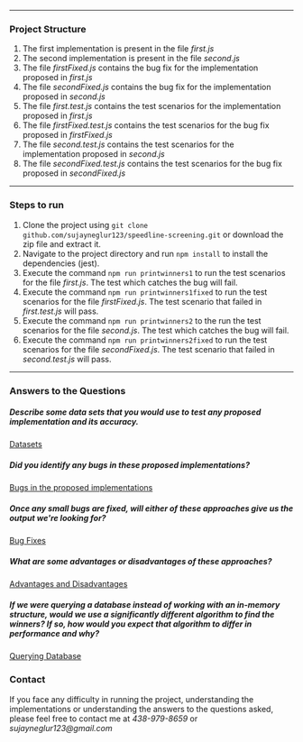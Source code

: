 ***
### Project Structure

1. The first implementation is present in the file _first.js_
1. The second implementation is present in the file _second.js_
1. The file _firstFixed.js_ contains the bug fix for the implementation proposed in _first.js_
1. The file _secondFixed.js_ contains the bug fix for the implementation proposed in _second.js_
1. The file _first.test.js_ contains the test scenarios for the implementation proposed in _first.js_
1. The file _firstFixed.test.js_ contains the test scenarios for the bug fix proposed in _firstFixed.js_
1. The file _second.test.js_ contains the test scenarios for the implementation proposed in _second.js_
1. The file _secondFixed.test.js_ contains the test scenarios for the bug fix proposed in _secondFixed.js_

***
### Steps to run

1. Clone the project using `git clone github.com/sujayneglur123/speedline-screening.git` or download the zip file and extract it.
1. Navigate to the project directory and run `npm install` to install the dependencies (jest).
1. Execute the command `npm run printwinners1` to run the test scenarios for the file _first.js_. The test which catches the bug will fail.
1. Execute the command `npm run printwinners1fixed` to run the test scenarios for the file _firstFixed.js_. The test scenario that failed in _first.test.js_ will pass.
1. Execute the command `npm run printwinners2` to the run the test scenarios for the file _second.js_. The test which catches the bug will fail.
1. Execute the command `npm run printwinners2fixed` to run the test scenarios for the file _secondFixed.js_. The test scenario that failed in _second.test.js_ will pass.

***

### Answers to the Questions

##### Describe some data sets that you would use to test any proposed implementation and its accuracy.

[Datasets](https://github.com/sujayneglur123/speedline-screening/wiki/Datasets)

##### Did you identify any bugs in these proposed implementations?

[Bugs in the proposed implementations](https://github.com/sujayneglur123/speedline-screening/wiki/Bugs-in-the-proposed-implementations)

##### Once any small bugs are fixed, will either of these approaches give us the output we're looking for?

[Bug Fixes](https://github.com/sujayneglur123/speedline-screening/wiki/Bug-Fixes)

##### What are some advantages or disadvantages of these approaches?

[Advantages and Disadvantages](https://github.com/sujayneglur123/speedline-screening/wiki/Advantages-and-Disadvantages)

##### If we were querying a database instead of working with an in-memory structure, would we use a significantly different algorithm to find the winners? If so, how would you expect that algorithm to differ in performance and why?

[Querying Database](https://github.com/sujayneglur123/speedline-screening/wiki/Querying-a-database) 
 

### Contact

If you face any difficulty in running the project, understanding the implementations or understanding the answers to the questions asked,
please feel free to contact me at _438-979-8659_ or _sujayneglur123@gmail.com_
